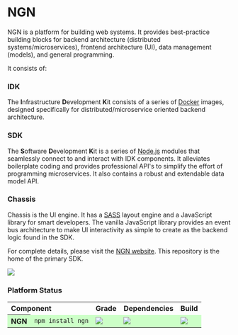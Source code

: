 # NGN

NGN is a platform for building web systems. It provides best-practice building blocks
for backend architecture (distributed systems/microservices), frontend architecture (UI), data management (models), and general programming.

It consists of:

### IDK

The **I**nfrastructure **D**evelopment **K**it consists of a series of [Docker](http://docker.com)
images, designed specifically for distributed/microservice oriented
backend architecture.

### SDK

The **S**oftware **D**evelopment **K**it is a series of [Node.js](http://nodejs.org) modules that seamlessly connect to and interact with IDK components. It alleviates
boilerplate coding and provides professional API's to simplify the effort of
programming microservices. It also contains a robust and extendable data model API.

### Chassis

Chassis is the UI engine. It has a [SASS](http://sass-lang.com) layout engine and
a JavaScript library for smart developers. The vanilla JavaScript library provides an
event bus architecture to make UI interactivity as simple to create as the backend
logic found in the SDK.

For complete details, please visit the [NGN website](http://ngn.js.org). This repository is the home of the primary SDK.

<a href="https://nodei.co/npm/ngn/" target="_blank"><img src="https://nodei.co/npm/ngn.png?downloads=true&stars=true"/></a>

### Platform Status

<table>
	<tr>
		<th colspan="2" style="text-align:left">Component</th>
		<th>Grade</th>
		<th>Dependencies</th>
		<th>Build</th>
	</tr>
	<tr style="background-color:#ccffc7;">
		<th style="text-align:left">NGN</th>
		<td><code>npm install ngn</code></td>
		<td><a href="https://codeclimate.com/github/nodengn/NGN" target="_blank"><img src="https://codeclimate.com/github/nodengn/NGN.png"/></a></td>
		<td><a href="https://david-dm.org/nodengn/NGN" target="_blank"><img src="https://david-dm.org/nodengn/NGN.png"/></a></td>
		<td><a href="https://travis-ci.org/nodengn/NGN" target="_blank"><img src="https://api.travis-ci.org/nodengn/NGN.png"/></a></td>
	</tr>
	<!--<tr>
		<th style="text-align:left"><a href="https://github.com/nodengn/ngn-core" target="blank">NGN&nbsp;Core</a></th>
		<td><code>ngn install core</code></td>
		<td><a href="https://codeclimate.com/github/nodengn/ngn-core" target="_blank"><img src="https://codeclimate.com/github/nodengn/ngn-core.png"/></a></td>
		<td><a href="https://david-dm.org/nodengn/ngn-core" target="_blank"><img src="https://david-dm.org/nodengn/ngn-core.png"/></a></td>
		<td><a href="https://travis-ci.org/nodengn/ngn-core" target="_blank"><img src="https://api.travis-ci.org/nodengn/ngn-core.png"/></a></td>
	</tr>
		<th style="text-align:left"><a href="https://github.com/nodengn/ngn-idk-core" target="blank">NGN&nbsp;IDK&nbsp;Core</a></th>
		<td><code>ngn install idk-core</code></td>
		<td><a href="https://codeclimate.com/github/nodengn/ngn-idk-core" target="_blank"><img src="https://codeclimate.com/github/nodengn/ngn-idk-core.png"/></a></td>
		<td><a href="https://david-dm.org/nodengn/ngn-idk-core" target="_blank"><img src="https://david-dm.org/nodengn/ngn-idk-core.png"/></a></td>
		<td><a href="https://travis-ci.org/nodengn/ngn-idk-core" target="_blank"><img src="https://api.travis-ci.org/nodengn/ngn-idk-core.png"/></a></td>
	</tr>-->
</table>
